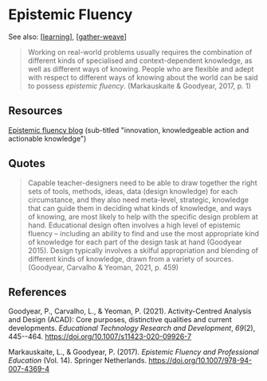 <!--
 Copyright (C) 2023 David Jones
 
 This file is part of memex.
 
 memex is free software: you can redistribute it and/or modify
 it under the terms of the GNU General Public License as published by
 the Free Software Foundation, either version 3 of the License, or
 (at your option) any later version.
 
 memex is distributed in the hope that it will be useful,
 but WITHOUT ANY WARRANTY; without even the implied warranty of
 MERCHANTABILITY or FITNESS FOR A PARTICULAR PURPOSE.  See the
 GNU General Public License for more details.
 
 You should have received a copy of the GNU General Public License
 along with memex.  If not, see <http://www.gnu.org/licenses/>.
-->

# Epistemic Fluency 

See also: [[learning]], [[gather-weave]]

> Working on real-world problems usually requires the combination of different kinds of specialised and context-dependent knowledge, as well as different ways of knowing. People who are flexible and adept with respect to different ways of knowing about the world can be said to possess _epistemic fluency_. (Markauskaite & Goodyear, 2017, p. 1) 

## Resources 

[Epistemic fluency blog](https://epistemicfluency.com/) (sub-titled "innovation, knowledgeable action and actionable knowledge")

## Quotes

> Capable teacher-designers need to be able to draw together the right sets of tools, methods, ideas, data (design knowledge) for each circumstance, and they also need meta-level, strategic, knowledge that can guide them in deciding what kinds of knowledge, and ways of knowing, are most likely to help with the specific design problem at hand. Educational design often involves a high level of epistemic fluency – including an ability to find and use the most appropriate kind of knowledge for each part of the design task at hand (Goodyear 2015). Design typically involves a skilful appropriation and blending of different kinds of knowledge, drawn from a variety of sources. (Goodyear, Carvalho & Yeoman, 2021, p. 459)

## References 

Goodyear, P., Carvalho, L., & Yeoman, P. (2021). Activity-Centred Analysis and Design (ACAD): Core purposes, distinctive qualities and current developments. *Educational Technology Research and Development*, *69*(2), 445--464. <https://doi.org/10.1007/s11423-020-09926-7>

Markauskaite, L., & Goodyear, P. (2017). *Epistemic Fluency and Professional Education* (Vol. 14). Springer Netherlands. <https://doi.org/10.1007/978-94-007-4369-4>

[//begin]: # "Autogenerated link references for markdown compatibility"
[learning]: learning "Learning"
[gather-weave]: ../CASA/gather-weave "Gather and weave"
[//end]: # "Autogenerated link references"